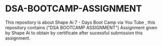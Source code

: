 # DSA-BOOTCAMP-ASSIGNMENT
This repository is about Shape Ai 7 - Days Boot Camp via You Tube , this repository contains ("DSA BOOTCAMP ASSIGNMENT") Assignment given by Shape Ai to obtain by certificate after sucessful submission this assignment.
